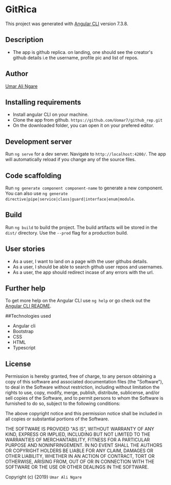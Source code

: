 # GitRica

This project was generated with [Angular CLI](https://github.com/angular/angular-cli) version 7.3.8.

## Description

* The app is github replica. on landing, one should see the creator's github details i.e the username, profile pic and list of repos.

## Author

[Umar Ali Ngare](uomarearlie7@gmail.com)

## Installing requirements

* Install angular CLI on your machine.
* Clone the app from github. `https://github.com/Uomar7/github_rep.git`
* On the downloaded folder, you can open it on your prefered editor.

## Development server

Run `ng serve` for a dev server. Navigate to `http://localhost:4200/`. The app will automatically reload if you change any of the source files.

## Code scaffolding

Run `ng generate component component-name` to generate a new component. You can also use `ng generate directive|pipe|service|class|guard|interface|enum|module`.

## Build

Run `ng build` to build the project. The build artifacts will be stored in the `dist/` directory. Use the `--prod` flag for a production build.

## User stories

* As a user, I want to land on a page with the user githubs details.
* As a user, I should be able to search github user repos and usernames.
* As a user, the app should redirect incase of any errors with the url.

## Further help

To get more help on the Angular CLI use `ng help` or go check out the [Angular CLI README](https://github.com/angular/angular-cli/blob/master/README.md).

##Technologies used

* Angular cli
* Bootstrap
* CSS
* HTML
* Typescript

## License

Permission is hereby granted, free of charge, to any person obtaining a copy
of this software and associated documentation files (the "Software"), to deal
in the Software without restriction, including without limitation the rights
to use, copy, modify, merge, publish, distribute, sublicense, and/or sell
copies of the Software, and to permit persons to whom the Software is
furnished to do so, subject to the following conditions:

The above copyright notice and this permission notice shall be included in all
copies or substantial portions of the Software.

THE SOFTWARE IS PROVIDED "AS IS", WITHOUT WARRANTY OF ANY KIND, EXPRESS OR
IMPLIED, INCLUDING BUT NOT LIMITED TO THE WARRANTIES OF MERCHANTABILITY,
FITNESS FOR A PARTICULAR PURPOSE AND NONINFRINGEMENT. IN NO EVENT SHALL THE
AUTHORS OR COPYRIGHT HOLDERS BE LIABLE FOR ANY CLAIM, DAMAGES OR OTHER
LIABILITY, WHETHER IN AN ACTION OF CONTRACT, TORT OR OTHERWISE, ARISING FROM,
OUT OF OR IN CONNECTION WITH THE SOFTWARE OR THE USE OR OTHER DEALINGS IN THE
SOFTWARE.

Copyright (c) {2019}  ``Umar Ali Ngare``
